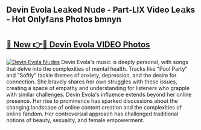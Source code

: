 ## Devin Evola Le𝚊ked N𝚞de - Part-LlX Video Le𝚊ks - Hot Onlyf𝚊ns Photos bmnyn

# <h2><a href="http://ab20707.deff.icu/?id=Devin+Evola">🔗 New 👉🔴 Devin Evola VIDEO Photos</a></h2>

[![Devin Evola N𝚞des](https://i.imgur.com/rIISA9y.gif)](http://ab20707.deff.icu/?id=Devin+Evola)
Devin Evola's music is deeply personal, with songs that delve into the complexities of mental health. Tracks like "Pool Party" and "Softly" tackle themes of anxiety, depression, and the desire for connection. She bravely shares her own struggles with these issues, creating a space of empathy and understanding for listeners who grapple with similar challenges. Devin Evola's influence extends beyond her online presence. Her rise to prominence has sparked discussions about the changing landscape of online content creation and the complexities of online fandom. Her controversial approach has challenged traditional notions of beauty, sexuality, and female empowerment.
